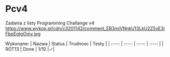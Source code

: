 # Pcv4

Zadania z listy Programming Challange v4
https://www.wykop.pl/cdn/c3201142/comment_EB3miVNnkU13LkU2Z5vE3iFbpEgtgOmv.jpg

Wykonane:
| Nazwa | Status | Trudnosc | Testy  |
| :---: |  :---: |  :---:   |  :---: |
| ROT13 | Done   |   1/10   |&#x2713;|

